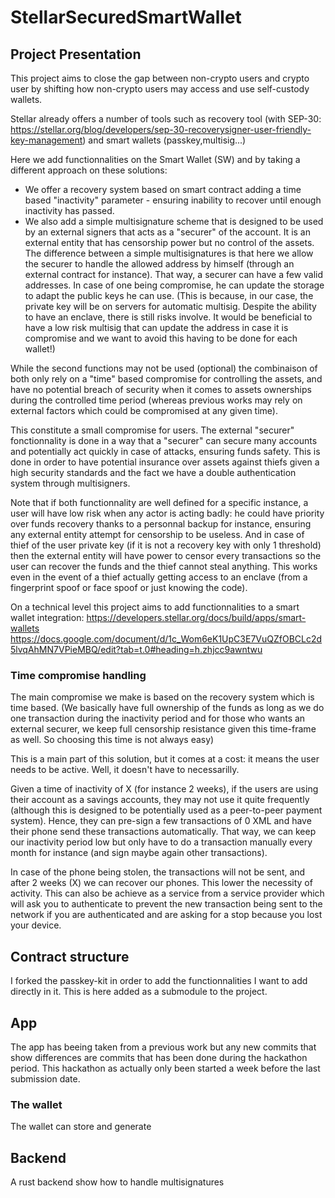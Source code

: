 # StellarSecuredSmartWallet

## Project Presentation 
This project aims to close the gap between non-crypto users and crypto user by shifting 
how non-crypto users may access and use self-custody wallets.

Stellar already offers a number of tools such as recovery tool (with SEP-30: https://stellar.org/blog/developers/sep-30-recoverysigner-user-friendly-key-management) and smart wallets (passkey,multisig...)

Here we add functionnalities on the Smart Wallet (SW) and by taking a different approach on these solutions: 
- We offer a recovery system based on smart contract adding a time based "inactivity" parameter - ensuring inability to recover until enough inactivity has passed.
- We also add a simple multisignature scheme that is designed to be used by an external signers that 
acts as a "securer" of the account. It is an external entity that has censorship power but no control 
of the assets.
The difference between a simple multisignatures is that here we allow the securer to handle the allowed address by himself (through an external contract for instance). That way, a securer can have a few valid addresses. In case of one being compromise, he can update the storage to adapt the public keys he can use. 
(This is because, in our case, the private key will be on servers for automatic multisig. Despite the ability to have an enclave, there is still risks involve. It would be beneficial to have a low risk multisig that can update the address in case it is compromise and we want to avoid this having to be done for each wallet!)

While the second functions may not be used (optional) the combinaison of both only rely on a "time" based compromise for controlling the assets, and have no potential breach of security when it comes 
to assets ownerships during the controlled time period (whereas previous works may rely on external factors which could be compromised at any given time).

This constitute a small compromise for users. 
The external "securer" fonctionnality is done in a way that a "securer" can secure many accounts 
and potentially act quickly in case of attacks, ensuring funds safety. This is done in order to have potential insurance over assets against thiefs given a high security standards and the fact we have 
a double authentication system through multisigners.

Note that if both functionnality are well defined for a specific instance, a user will have low risk 
when any actor is acting badly: he could have priority over funds recovery thanks to a personnal backup for instance, ensuring any external entity attempt for censorship to be useless. 
And in case of thief of the user private key (if it is not a recovery key with only 1 threshold) then
the external entity will have power to censor every transactions so the user can recover the funds
and the thief cannot steal anything. This works even in the event of a thief actually getting access
to an enclave (from a fingerprint spoof or face spoof or just knowing the code).

On a technical level this project aims to add functionnalities to a smart wallet integration: 
https://developers.stellar.org/docs/build/apps/smart-wallets
https://docs.google.com/document/d/1c_Wom6eK1UpC3E7VuQZfOBCLc2d5lvqAhMN7VPieMBQ/edit?tab=t.0#heading=h.zhjcc9awntwu


### Time compromise handling

The main compromise we make is based on the recovery system which is time based.
(We basically have full ownership of the funds as long as we do one transaction during the inactivity period
and for those who wants an external securer, we keep full censorship resistance given this time-frame as well. So choosing this time is not always easy)

This is a main part of this solution, but it comes at a cost: it means the user needs to be active.
Well, it doesn't have to necessarilly.

Given a time of inactivity of X (for instance 2 weeks), if the users are using their account as a 
savings accounts, they may not use it quite frequently (although this is designed to be potentially 
used as a peer-to-peer payment system). Hence, they can pre-sign a few transactions of 0 XML and have 
their phone send these transactions automatically. That way, we can keep our inactivity period low but 
only have to do a transaction manually every month for instance (and sign maybe again other transactions).

In case of the phone being stolen, the transactions will not be sent, and after 2 weeks (X) we can recover
our phones. This lower the necessity of activity. This can also be achieve as a service from a service provider
which will ask you to authenticate to prevent the new transaction being sent to the network if you 
are authenticated and are asking for a stop because you lost your device.


## Contract structure

I forked the passkey-kit in order to add the functionnalities I want to add directly in it.
This is here added as a submodule to the project.

## App

The app has beeing taken from a previous work but any new commits that show differences are commits
that has been done during the hackathon period. 
This hackathon as actually only been started a week before the last submission date.

### The wallet

The wallet can store and generate 


## Backend 

A rust backend show how to handle multisignatures